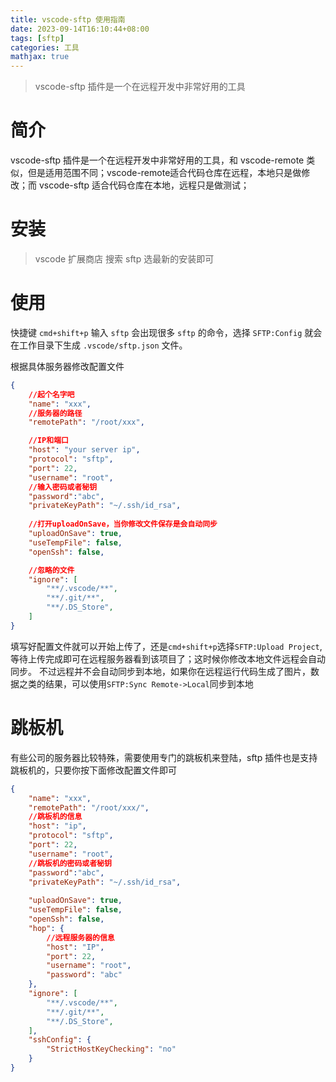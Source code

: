 ```yaml
---
title: vscode-sftp 使用指南
date: 2023-09-14T16:10:44+08:00
tags: [sftp] 
categories: 工具
mathjax: true
---
```

> vscode-sftp 插件是一个在远程开发中非常好用的工具
<!--more-->

# 简介
vscode-sftp 插件是一个在远程开发中非常好用的工具，和 vscode-remote 类似，但是适用范围不同；vscode-remote适合代码仓库在远程，本地只是做修改；而 vscode-sftp 适合代码仓库在本地，远程只是做测试；

# 安装
> vscode 扩展商店 搜索 sftp 选最新的安装即可

# 使用
快捷键 `cmd+shift+p` 输入 `sftp` 会出现很多 `sftp` 的命令，选择 `SFTP:Config` 就会在工作目录下生成 `.vscode/sftp.json` 文件。

根据具体服务器修改配置文件
```json
{
    //起个名字吧
    "name": "xxx",
    //服务器的路径
    "remotePath": "/root/xxx",

    //IP和端口
    "host": "your server ip",
    "protocol": "sftp",
    "port": 22,
    "username": "root",
    //输入密码或者秘钥
    "password":"abc",
    "privateKeyPath": "~/.ssh/id_rsa",
    
    //打开uploadOnSave，当你修改文件保存是会自动同步
    "uploadOnSave": true,
    "useTempFile": false,
    "openSsh": false,

    //忽略的文件
    "ignore": [            
        "**/.vscode/**",
        "**/.git/**",
        "**/.DS_Store",
    ]
}
```
填写好配置文件就可以开始上传了，还是`cmd+shift+p`选择`SFTP:Upload Project`,等待上传完成即可在远程服务器看到该项目了；这时候你修改本地文件远程会自动同步。
不过远程并不会自动同步到本地，如果你在远程运行代码生成了图片，数据之类的结果，可以使用`SFTP:Sync Remote->Local`同步到本地

# 跳板机
有些公司的服务器比较特殊，需要使用专门的跳板机来登陆，sftp 插件也是支持跳板机的，只要你按下面修改配置文件即可
```json
{
    "name": "xxx",
    "remotePath": "/root/xxx/",
    //跳板机的信息
    "host": "ip",
    "protocol": "sftp",
    "port": 22,
    "username": "root",
    //跳板机的密码或者秘钥
    "password":"abc",
    "privateKeyPath": "~/.ssh/id_rsa",
    
    "uploadOnSave": true,
    "useTempFile": false,
    "openSsh": false,
    "hop": {
        //远程服务器的信息
        "host": "IP",
        "port": 22,
        "username": "root",
        "password": "abc"
    },
    "ignore": [            
        "**/.vscode/**",
        "**/.git/**",
        "**/.DS_Store",
    ],
    "sshConfig": {
        "StrictHostKeyChecking": "no"
    }
}
```